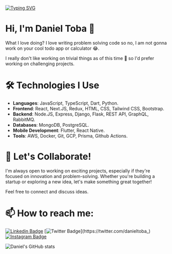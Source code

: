 [![Typing SVG](https://readme-typing-svg.demolab.com/?lines=Hi,+I'm+Daniel+Toba;Full+stack+developer)](https://git.io/typing-svg)

# Hi, I'm Daniel Toba 👋

<!-- I'm a Full Stack Developer with a passion for crafting efficient, scalable, anmpactful solutions. I thrivn learning new technologies and using them to create something meaningful. -->
What I love doing? I love writing problem solving code so no, I am not gonna work on your cool todo app or calculator 😂.

I really don't like working on trivial things as of this time 🙂 so I'd prefer working on challenging projects.

# 🛠 Technologies I Use

- **Languages**: JavaScript, TypeScript, Dart, Python.
- **Frontend**: React, Next.JS, Redux, HTML, CSS, Tailwind CSS, Bootstrap.
- **Backend**: Node.JS, Express, Django, Flask, REST API, GraphQL, RabbitMQ.
- **Databases**: MongoDB, PostgreSQL.
- **Mobile Development**: Flutter, React Native.
- **Tools**: AWS, Docker, Git, GCP, Prisma, Github Actions.

# 🤝 Let's Collaborate!

I'm always open to working on exciting projects, especially if they're focused on innovation and problem-solving. Whether you're building a startup or exploring a new idea, let's make something great together!

Feel free to connect and discuss ideas.

# 📫 How to reach me:

[![Linkedin Badge](https://img.shields.io/badge/-danieloloruntoba-blue?style=flat-square&logo=Linkedin&logoColor=white&link=https://www.linkedin.com/in/imsivram1999/)](https://www.linkedin.com/in/danieloloruntoba) [![Twitter Badge](https://img.shields.io/badge/@danieltoba__-1ca0f1?style=flat-square&labelColor=1ca0f1&logo=twitter&logoColor=white&link=https://twitter.com/danieltoba_)](https://twitter.com/danieltoba_) [![Instagram Badge](https://img.shields.io/badge/-@danieltoba__-D7008A?style=flat-square&labelColor=D7008A&logo=Instagram&logoColor=white&link=https://www.instagram.com/danieltoba_/)](https://www.instagram.com/danieltoba_/)

![Daniel's GitHub stats](https://github-readme-stats.vercel.app/api?username=Daniel-16&show_icons=true&theme=tokyonight)

<!--
**Daniel-16/Daniel-16** is a ✨ _special_ ✨ repository because its `README.md` (this file) appears on your GitHub profile.

Here are some ideas to get you started:


- 🔭 I’m currently working on a Journal Website that allows users to document their daily activities which would be highly safe and private.
- 🌱 I’m currently learning NextJS, AI with Javascript and Cloud computing.
- 👯 I’m looking to collaborate on Javascript related projects (ReactJS, NextJS, and many others).
- 🤔 I’m looking for help with Machine learning and Cloud computing
- 💬 Ask me about Full stack web development
- 📫 How to reach me: danieloloruntoba681@gmail.com, <a href="https://www.linkedin.com/in/daniel-toba-35a0a01b4/">LinkedIn</a>
- 😄 Pronouns: he/him
- ⚡ Fun fact: I play Badminton and love reading books that enhance my knowledge on building innovative web apps.
-->
